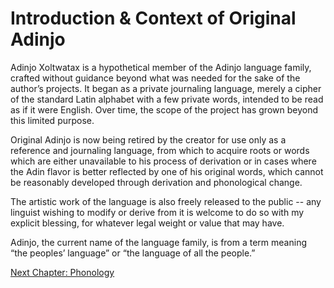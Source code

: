 Introduction & Context of Original Adinjo
=========================================

Adinjo Xoltwatax is a hypothetical member of the Adinjo language family, crafted without guidance beyond what was needed for the sake of the author’s projects.  It began as a private journaling language, merely a cipher of the standard Latin alphabet with a few private words, intended to be read as if it were English.  Over time, the scope of the project has grown beyond this limited purpose.

Original Adinjo is now being retired by the creator for use only as a reference and journaling language, from which to acquire roots or words which are either unavailable to his process of derivation or in cases where the Adin flavor is better reflected by one of his original words, which cannot be reasonably developed through derivation and phonological change.

The artistic work of the language is also freely released to the public -- any linguist wishing to modify or derive from it is welcome to do so with my explicit blessing, for whatever legal weight or value that may have.

Adinjo, the current name of the language family, is from a term meaning “the peoples’ language” or “the language of all the people.”

[Next Chapter: Phonology](01_phonology.md)
